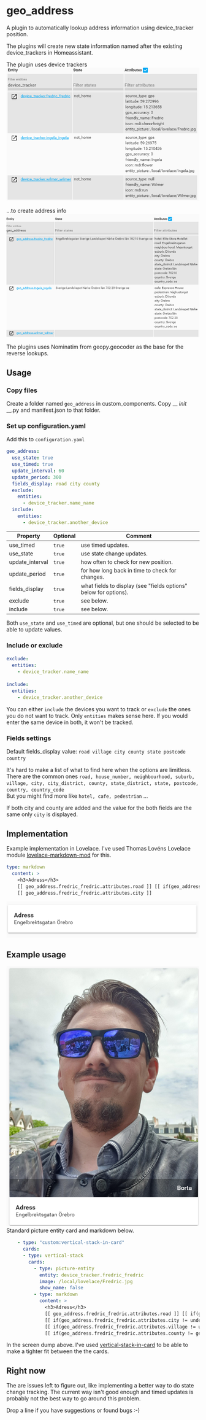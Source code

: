 # geo_address
A plugin to automatically lookup address information using device_tracker position.

The plugins will create new state information named after the existing device_trackers in Homeassistant.

The plugin uses device trackers<br/>
<img src="docs/device_trackers.png" alt="Device trackers"/>

...to create address info<br/>
<img src="docs/geo_address.png" alt="geo_address"/>


The plugins uses Nominatim from geopy.geocoder as the base for the reverse lookups.


## Usage

### Copy files
Create a folder named `geo_address` in custom_components. Copy __ _init_ __.py and manifest.json to that folder.

### Set up configuration.yaml

Add this to `configuration.yaml`

```yaml
geo_address:
  use_state: true
  use_timed: true  
  update_interval: 60
  update_period: 300
  fields_display: road city county  
  exclude:
    entities:
      - device_tracker.name_name 
  include:
    entities:
      - device_tracker.another_device
```

| Property | Optional | Comment 
| -------- | -------- | ------
| use_timed | `true` |  use timed updates.
| use_state | `true` |  use state change updates.
| update_interval | `true` | how often to check for new position.
| update_period | `true` | for how long back in time to check for changes.
| fields_display | `true` |  what fields to display (see "fields options" below for options).
| exclude | `true` | see below.
| include | `true` | see below.

Both `use_state` and `use_timed` are optional, but one should be selected to be able to update values.

### Include or exclude
```yaml
exclude:
  entities:
    - device_tracker.name_name
   
include:
  entities:
    - device_tracker.another_device
```     

You can either `include` the devices you want to track or `exclude` the ones you do not want to track. Only `entities` makes sense here.
If you would enter the same device in both, it won't be tracked.
### Fields settings

Default fields_display value: `road village city county state postcode country`

It's hard to make a list of what to find here when the options are limitless.
There are the common ones `road, house_number, neighbourhood, suburb, village, city, city_district, county, state_district, state, postcode, country, country_code`<br/>
But you might find more like `hotel, cafe, pedestrian` ... 

If both city and county are added and the value for the both fields are the same only `city` is displayed.

## Implementation
Example implementation in Lovelace. I've used Thomas Lovéns Lovelace module <a href="https://github.com/thomasloven/lovelace-markdown-mod">lovelace-markdown-mod</a> for this. 
```yaml
type: markdown
  content: >
    <h3>Adress</h3>
    [[ geo_address.fredric_fredric.attributes.road ]] [[ if(geo_address.fredric_fredric.attributes.house_number != undefined, geo_address.fredric_fredric.attributes.house_number, "") ]]
    [[ geo_address.fredric_fredric.attributes.city ]] 
```

<img src="docs/address_card.png" alt="Address card"/>

## Example usage
<img src="docs/example.png" alt="Fredric address"/>
Standard picture entity card and markdown below. 

```yaml
    - type: "custom:vertical-stack-in-card"
      cards:
      - type: vertical-stack
        cards:
          - type: picture-entity
            entity: device_tracker.fredric_fredric
            image: /local/lovelace/Fredric.jpg
            show_name: false
          - type: markdown
            content: >
              <h3>Adress</h3>
              [[ geo_address.fredric_fredric.attributes.road ]] [[ if(geo_address.fredric_fredric.attributes.house_number != undefined, geo_address.fredric_fredric.attributes.house_number, "") ]]
              [[ if(geo_address.fredric_fredric.attributes.city != undefined, geo_address.fredric_fredric.attributes.city, "") ]]
              [[ if(geo_address.fredric_fredric.attributes.village != undefined, geo_address.fredric_fredric.attributes.village, "") ]]
              [[ if(geo_address.fredric_fredric.attributes.county != geo_address.fredric_fredric.attributes.city, geo_address.fredric_fredric.attributes.county, "") ]]  
```

In the screen dump above. I've used <a href="https://github.com/custom-cards/vertical-stack-in-card">vertical-stack-in-card</a> to be able to make a tighter fit between the the cards.

## Right now
The are issues left to figure out, like implementing a better way to do state change tracking. The current way isn't good enough and timed updates is probably not the best way to go around this problem. 

Drop a line if you have suggestions or found bugs :-)